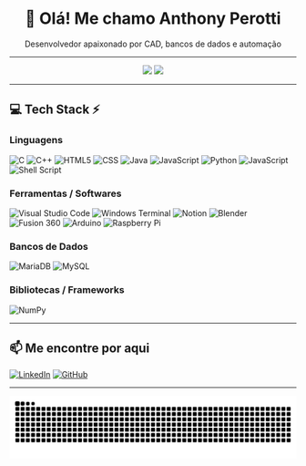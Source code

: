 <!-- Banner / Intro -->
<div align="center">
  <h1>👋 Olá! Me chamo Anthony Perotti</h1>
  <p>Desenvolvedor apaixonado por CAD, bancos de dados e automação</p>
</div>

---

<!-- GitHub Stats -->
<div align="center">
  <img src="https://github-readme-stats.vercel.app/api?username=AnthonyPerotti&show_icons=true&theme=aura" width="49%" />
  <img src="https://github-readme-stats.vercel.app/api/top-langs/?username=AnthonyPerotti&theme=aura&hide_border=true&layout=compact" width="49%" />
</div>

---

<!-- Tech Stack -->
## 💻 Tech Stack ⚡

### Linguagens
![C](https://img.shields.io/badge/c-%2300599C.svg?style=for-the-badge&logo=c&logoColor=white) 
![C++](https://img.shields.io/badge/c++-%2300599C.svg?style=for-the-badge&logo=c%2B%2B&logoColor=white) 
![HTML5](https://img.shields.io/badge/html5-%23E34F26.svg?style=for-the-badge&logo=html5&logoColor=white)
![CSS](https://img.shields.io/badge/CSS-239120?&style=for-the-badge&logo=css3&logoColor=white)
![Java](https://img.shields.io/badge/java-%23ED8B00.svg?style=for-the-badge&logo=openjdk&logoColor=white) 
![JavaScript](https://img.shields.io/badge/javascript-%23323330.svg?style=for-the-badge&logo=javascript&logoColor=%23F7DF1E)
![Python](https://img.shields.io/badge/python-3670A0?style=for-the-badge&logo=python&logoColor=ffdd54) 
![JavaScript](https://img.shields.io/badge/javascript-%23323330.svg?style=for-the-badge&logo=javascript&logoColor=%23F7DF1E) 
![Shell Script](https://img.shields.io/badge/shell_script-%23121011.svg?style=for-the-badge&logo=gnu-bash&logoColor=white)

### Ferramentas / Softwares
![Visual Studio Code](https://img.shields.io/badge/-Visual%20Studio%20Code-333333?style=for-the-badge&logo=visual-studio-code&logoColor=007ACC)
![Windows Terminal](https://img.shields.io/badge/Windows%20Terminal-%234D4D4D.svg?style=for-the-badge&logo=windows-terminal&logoColor=white)
![Notion](https://img.shields.io/badge/Notion-%23000000.svg?style=for-the-badge&logo=notion&logoColor=white)
![Blender](https://img.shields.io/badge/blender-%23F5792A.svg?style=for-the-badge&logo=blender&logoColor=white)
![Fusion 360](https://img.shields.io/badge/Fusion%20360-0078D4?style=for-the-badge&logo=autodesk&logoColor=white)
![Arduino](https://img.shields.io/badge/-Arduino-00979D?style=for-the-badge&logo=Arduino&logoColor=white)
![Raspberry Pi](https://img.shields.io/badge/-RaspberryPi-C51A4A?style=for-the-badge&logo=Raspberry-Pi)

### Bancos de Dados
![MariaDB](https://img.shields.io/badge/MariaDB-003545?style=for-the-badge&logo=mariadb&logoColor=white)
![MySQL](https://img.shields.io/badge/mysql-4479A1.svg?style=for-the-badge&logo=mysql&logoColor=white)

### Bibliotecas / Frameworks
![NumPy](https://img.shields.io/badge/numpy-%23013243.svg?style=for-the-badge&logo=numpy&logoColor=white)

---

<!-- Social / Contato -->
## 📫 Me encontre por aqui
[![LinkedIn](https://img.shields.io/badge/LinkedIn-%230077B5.svg?logo=linkedin&logoColor=white)](https://linkedin.com/in/anthonyperotti)
[![GitHub](https://img.shields.io/badge/GitHub-%23121011.svg?logo=github&logoColor=white)](https://github.com/AnthonyPerotti)

---

<!-- Snake Animation -->
<div align="center">
    
  ![snake gif](https://github.com/TechnologyHell/TechnologyHell/blob/output/github-snake-dark.svg)
</div>
